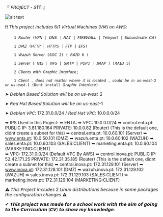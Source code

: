 『 𝘗𝘙𝘖𝘑𝘌𝘊𝘛 - 𝘚111 』

![alt text](https://i.imgur.com/EAyB6Rt.png)
   



   ❗❗ 𝘛𝘩𝘪𝘴 𝘱𝘳𝘰𝘫𝘦𝘤𝘵 𝘪𝘯𝘤𝘭𝘶𝘥𝘦𝘴 6/1 𝘝𝘪𝘳𝘵𝘶𝘢𝘭 𝘔𝘢𝘤𝘩𝘪𝘯𝘦𝘴 (𝘝𝘔) 𝘰𝘯 𝘈𝘞𝘚:
   
        1 𝘙𝘰𝘶𝘵𝘦𝘳 (𝘝𝘗𝘕 | 𝘋𝘕𝘚 | 𝘕𝘈𝘛 | 𝘍𝘐𝘙𝘌𝘞𝘈𝘓𝘓 | 𝘛𝘦𝘭𝘦𝘱𝘰𝘳𝘵 | 𝘚𝘶𝘣𝘶𝘳𝘥𝘪𝘯𝘢𝘵𝘦 𝘊𝘈)
       
        1 𝘋𝘔𝘡 (𝘏𝘛𝘛𝘗 | 𝘏𝘛𝘛𝘗𝘚 | 𝘍𝘛𝘗 | 𝘌𝘍𝘚)
       
        1 𝘞𝘢𝘻𝘶𝘩 𝘚𝘦𝘳𝘷𝘦𝘳 (𝘚𝘖𝘊 2) ( 𝘙𝘈𝘐𝘋 6 )
        
        1 𝘚𝘦𝘳𝘷𝘦𝘳 ( 𝘕𝘐𝘚 | 𝘕𝘍𝘚 | 𝘚𝘔𝘛𝘗 | 𝘗𝘖𝘗3 | 𝘐𝘔𝘈𝘗 ) (𝘙𝘈𝘐𝘋 5)

        2 𝘊𝘭𝘪𝘦𝘯𝘵𝘴 𝘸𝘪𝘵𝘩 𝘎𝘳𝘢𝘱𝘩𝘪𝘤 𝘐𝘯𝘵𝘦𝘳𝘧𝘢𝘤𝘦;
        
        1 𝘊𝘭𝘪𝘦𝘯𝘵 , 𝘥𝘰𝘦𝘴 𝘯𝘰𝘵 𝘮𝘢𝘵𝘵𝘦𝘳 𝘸𝘩𝘦𝘳𝘦 𝘪𝘵 𝘪𝘴 𝘭𝘰𝘤𝘢𝘵𝘦𝘥 , 𝘤𝘰𝘶𝘭𝘥 𝘣𝘦 𝘪𝘯 𝘶𝘴-𝘸𝘦𝘴𝘵-2 𝘰𝘳 𝘶𝘴-𝘦𝘢𝘴𝘵-1 (Dont install 𝘎𝘳𝘢𝘱𝘩𝘪𝘤 𝘐𝘯𝘵𝘦𝘳𝘧𝘢𝘤𝘦)

➤ 𝘋𝘦𝘣𝘪𝘢𝘯 𝘉𝘢𝘴𝘦𝘥 𝘚𝘰𝘭𝘶𝘵𝘪𝘰𝘯 𝘸𝘪𝘭𝘭 𝘣𝘦 𝘰𝘯 𝘶𝘴-𝘸𝘦𝘴𝘵-2

➤ 𝘙𝘦𝘥 𝘏𝘢𝘵  𝘉𝘢𝘴𝘦𝘥 𝘚𝘰𝘭𝘶𝘵𝘪𝘰𝘯 𝘸𝘪𝘭𝘭 𝘣𝘦 𝘰𝘯 𝘶𝘴-𝘦𝘢𝘴𝘵-1
    
➤ 𝘋𝘦𝘣𝘪𝘢𝘯 𝘝𝘗𝘊: 172.31.0.0/24 / 𝘙𝘦𝘥 𝘏𝘢𝘵 𝘝𝘗𝘊: 10.0.0.0/24

➥ IPS Used in this Project:
  ➥ ENTA:
     ➥ VPC: 10.0.0.0/24
        ➥ control.enta.pt: PUBLIC IP: 3.81.180.164 PRIVATE: 10.0.0.82 (Router) (This is the default one, didnt create a subnet for this)
        ➥ central.enta.pt: 10.0.60.101 (Server)
        ➥ www.enta.pt: 10.0.50.101 (DMZ)
        ➥ wazuh.enta.pt: 10.0.60.102 (WAZUH)
        ➥ sales.enta.pt: 10.0.60.103 (SALES:CLIENT)
        ➥ marketing.enta.pt: 10.0.60.104 (MARKETING:CLIENT)  
      ➥ VPC: 172.31.0.0/24 (Default VPC By AWS)
        ➥ control.inova.pt: PUBLIC IP: 52.42.171.25 PRIVATE: 172.31.35.185 (Router) (This is the default one, didnt create a subnet for this)
        ➥ central.inova.pt: 172.31.129.101 (Server)
        ➥ www.inova.pt: 172.31.128.101 (DMZ)
        ➥ wazuh.inova.pt: 172.31.129.102 (WAZUH)
        ➥ sales.inova.pt: 172.31.129.103 (SALES:CLIENT)
        ➥ marketing.inova.pt: 172.31.129.104 (MARKETING:CLIENT)

⚠ 𝘛𝘩𝘪𝘴 𝘗𝘳𝘰𝘫𝘦𝘤𝘵 𝘪𝘯𝘤𝘭𝘶𝘥𝘦𝘴 2 𝘓𝘪𝘯𝘶𝘹 𝘥𝘪𝘴𝘵𝘳𝘪𝘣𝘶𝘵𝘪𝘰𝘯𝘴 𝘣𝘦𝘤𝘢𝘶𝘴𝘦 𝘪𝘯 𝘴𝘰𝘮𝘦 𝘱𝘢𝘤𝘬𝘢𝘨𝘦𝘴 𝘵𝘩𝘦 𝘤𝘰𝘯𝘧𝘪𝘨𝘶𝘳𝘢𝘵𝘪𝘰𝘯 𝘤𝘩𝘢𝘯𝘨𝘦𝘴 ⚠

✔ 𝙏𝙝𝙞𝙨 𝙥𝙧𝙤𝙟𝙚𝙘𝙩 𝙬𝙖𝙨 𝙢𝙖𝙙𝙚 𝙛𝙤𝙧 𝙖 𝙨𝙘𝙝𝙤𝙤𝙡 𝙬𝙤𝙧𝙠 𝙬𝙞𝙩𝙝 𝙩𝙝𝙚 𝙖𝙞𝙢 𝙤𝙛 𝙜𝙤𝙞𝙣𝙜 𝙩𝙤 𝙩𝙝𝙚 𝘾𝙪𝙧𝙧𝙞𝙘𝙪𝙡𝙪𝙢 (𝘾𝙑) 𝙩𝙤 𝙨𝙝𝙤𝙬 𝙢𝙮 𝙠𝙣𝙤𝙬𝙡𝙚𝙙𝙜𝙚.
